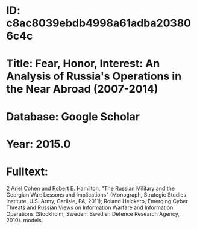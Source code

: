 # ID: c8ac8039ebdb4998a61adba203806c4c
# Title: Fear, Honor, Interest: An Analysis of Russia's Operations in the Near Abroad (2007-2014)
# Database: Google Scholar
# Year: 2015.0
# Fulltext:
2 Ariel Cohen and Robert E. Hamilton, "The Russian Military and the Georgian War: Lessons and Implications" (Monograph, Strategic Studies Institute, U.S. Army, Carlisle, PA, 2011); Roland Heickero, Emerging Cyber Threats and Russian Views on Information Warfare and Information Operations (Stockholm, Sweden: Swedish Defence Research Agency, 2010).
models.